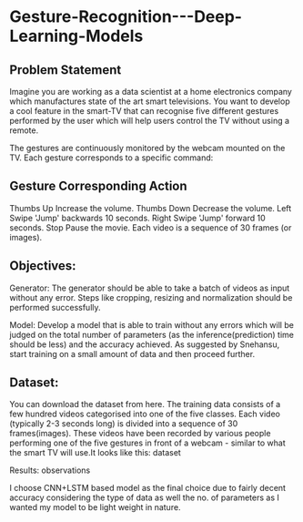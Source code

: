 # Gesture-Recognition---Deep-Learning-Models
## Problem Statement
Imagine you are working as a data scientist at a home electronics company which manufactures state of the art smart televisions. You want to develop a cool feature in the smart-TV that can recognise five different gestures performed by the user which will help users control the TV without using a remote.

The gestures are continuously monitored by the webcam mounted on the TV. Each gesture corresponds to a specific command:

## Gesture	Corresponding Action
Thumbs Up	Increase the volume.
Thumbs Down	Decrease the volume.
Left Swipe	'Jump' backwards 10 seconds.
Right Swipe	'Jump' forward 10 seconds.
Stop	Pause the movie.
Each video is a sequence of 30 frames (or images).

## Objectives:
Generator: The generator should be able to take a batch of videos as input without any error. Steps like cropping, resizing and normalization should be performed successfully.

Model: Develop a model that is able to train without any errors which will be judged on the total number of parameters (as the inference(prediction) time should be less) and the accuracy achieved. As suggested by Snehansu, start training on a small amount of data and then proceed further.

## Dataset:
You can download the dataset from here. The training data consists of a few hundred videos categorised into one of the five classes. Each video (typically 2-3 seconds long) is divided into a sequence of 30 frames(images). These videos have been recorded by various people performing one of the five gestures in front of a webcam - similar to what the smart TV will use.It looks like this: dataset

Results:
observations

I choose CNN+LSTM based model as the final choice due to fairly decent accuracy considering the type of data as well the no. of parameters as I wanted my model to be light weight in nature.
